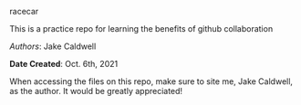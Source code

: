 racecar

This is a practice repo for learning the benefits of github collaboration

*Authors*: Jake Caldwell

**Date Created**: Oct. 6th, 2021

When accessing the files on this repo, make sure to site me, Jake Caldwell, as the author. It would be greatly appreciated!
